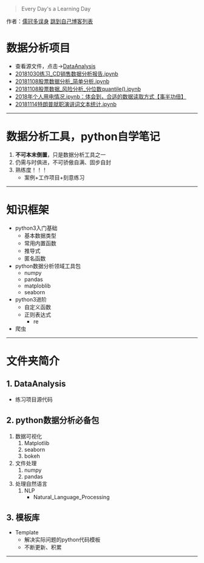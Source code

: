 > Every Day's a Learning Day


作者：[儒冠多误身](https://blog.csdn.net/DataFrame?_blank)
<a href="http://write.blog.csdn.net/postlist" target="_blank">跳到自己博客列表</a>

# 数据分析项目
* 查看源文件，点击→[DataAnalysis](https://github.com/LearningDay/python/tree/master/DataAnalysis)
* [20181030练习_CD销售数据分析报告.ipynb](http://nbviewer.jupyter.org/github/LearningDay/python/blob/master/DataAnalysis/20181030%E7%BB%83%E4%B9%A0_CD%E9%94%80%E5%94%AE%E6%95%B0%E6%8D%AE%E5%88%86%E6%9E%90.ipynb)
* [20181108股票数据分析_简单分析.ipynb](http://nbviewer.jupyter.org/github/LearningDay/python/blob/master/DataAnalysis/20181108%E8%82%A1%E7%A5%A8%E6%95%B0%E6%8D%AE%E5%88%86%E6%9E%90_%E7%AE%80%E5%8D%95%E5%88%86%E6%9E%90.ipynb)
* [20181108股票数据_风险分析_分位数quantile().ipynb](http://nbviewer.jupyter.org/github/LearningDay/python/blob/master/DataAnalysis/20181108%E8%82%A1%E7%A5%A8%E6%95%B0%E6%8D%AE_%E9%A3%8E%E9%99%A9%E5%88%86%E6%9E%90_%E5%88%86%E4%BD%8D%E6%95%B0quantile%28%29.ipynb)
* [2018年个人用电情况.ipynb：体会到，合适的数据读取方式【事半功倍】](http://nbviewer.jupyter.org/github/LearningDay/python/blob/master/DataAnalysis/2018%E5%B9%B4%E4%B8%AA%E4%BA%BA%E7%94%A8%E7%94%B5%E6%83%85%E5%86%B5.ipynb)
* [20181114特朗普就职演讲词文本统计.ipynb](http://nbviewer.jupyter.org/github/LearningDay/python/blob/master/DataAnalysis/20181114%E7%89%B9%E6%9C%97%E6%99%AE%E5%B0%B1%E8%81%8C%E6%BC%94%E8%AE%B2%E8%AF%8D%E6%96%87%E6%9C%AC%E7%BB%9F%E8%AE%A1.ipynb)
***

# 数据分析工具，python自学笔记
1. **不可本末倒置**，只是数据分析工具之一
2. 仍需与时俱进，不可骄傲自满、固步自封
3. 熟练度！！！
   * 案例+工作项目+刻意练习

***

# 知识框架
* python3入门基础
  * 基本数据类型
  * 常用内置函数
  * 推导式
  * 匿名函数
* python数据分析领域工具包
  * numpy
  * pandas
  * matploblib
  * seaborn
* python3进阶
  * 自定义函数
  * 正则表达式
    * re
* 爬虫
***
# 文件夹简介
## 1. DataAnalysis
   * 练习项目源代码

## 2. python数据分析必备包

1. 数据可视化
   1. Matplotlib
   2. seaborn
   3. bokeh
2. 文件处理
   1. numpy
   2. pandas
3. 处理自然语言
   1. NLP
      * Natural_Language_Processing

## 3. 模板库
  * Template
    * 解决实际问题的python代码模板
    * 不断更新、积累
***
